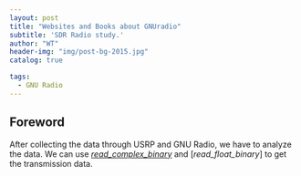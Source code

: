 ```yaml
---
layout: post
title: "Websites and Books about GNUradio"
subtitle: 'SDR Radio study.'
author: "WT"
header-img: "img/post-bg-2015.jpg"
catalog: true

tags:
  - GNU Radio
---
```


## Foreword
After collecting the data through USRP and GNU Radio, we have to analyze the data.
We can use [*read_complex_binary*](https://github.com/zhouwt612/MI-communication-Implement/blob/master/Data%20capture/read_complex_binary.m) and [*read_float_binary*] to get the transmission data.

